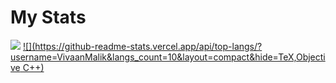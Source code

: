 # My Stats
![](https://github-readme-stats.vercel.app/api?username=VivaanMalik&show_icons=true&theme=tokyonight&hide=commits)
[![](https://github-readme-stats.vercel.app/api/top-langs/?username=VivaanMalik&langs_count=10&layout=compact&hide=TeX,Objective C++)](https://github.com/anuraghazra/github-readme-stats)

